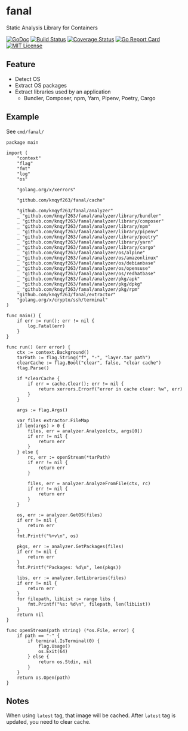 # fanal
Static Analysis Library for Containers

[![GoDoc](https://godoc.org/github.com/knqyf263/fanal?status.svg)](https://godoc.org/github.com/knqyf263/fanal)
[![Build Status](https://travis-ci.org/knqyf263/fanal.svg?branch=master)](https://travis-ci.org/knqyf263/fanal)
[![Coverage Status](https://coveralls.io/repos/github/knqyf263/fanal/badge.svg?branch=master)](https://coveralls.io/github/knqyf263/fanal?branch=master)
[![Go Report Card](https://goreportcard.com/badge/github.com/knqyf263/fanal)](https://goreportcard.com/report/github.com/knqyf263/fanal)
[![MIT License](http://img.shields.io/badge/license-MIT-blue.svg?style=flat)](https://github.com/knqyf263/fanal/blob/master/LICENSE)

## Feature
- Detect OS
- Extract OS packages
- Extract libraries used by an application
  - Bundler, Composer, npm, Yarn, Pipenv, Poetry, Cargo

## Example
See `cmd/fanal/`

```
package main

import (
	"context"
	"flag"
	"fmt"
	"log"
	"os"

	"golang.org/x/xerrors"

	"github.com/knqyf263/fanal/cache"

	"github.com/knqyf263/fanal/analyzer"
	_ "github.com/knqyf263/fanal/analyzer/library/bundler"
	_ "github.com/knqyf263/fanal/analyzer/library/composer"
	_ "github.com/knqyf263/fanal/analyzer/library/npm"
	_ "github.com/knqyf263/fanal/analyzer/library/pipenv"
	_ "github.com/knqyf263/fanal/analyzer/library/poetry"
	_ "github.com/knqyf263/fanal/analyzer/library/yarn"
	_ "github.com/knqyf263/fanal/analyzer/library/cargo"
	_ "github.com/knqyf263/fanal/analyzer/os/alpine"
	_ "github.com/knqyf263/fanal/analyzer/os/amazonlinux"
	_ "github.com/knqyf263/fanal/analyzer/os/debianbase"
	_ "github.com/knqyf263/fanal/analyzer/os/opensuse"
	_ "github.com/knqyf263/fanal/analyzer/os/redhatbase"
	_ "github.com/knqyf263/fanal/analyzer/pkg/apk"
	_ "github.com/knqyf263/fanal/analyzer/pkg/dpkg"
	_ "github.com/knqyf263/fanal/analyzer/pkg/rpm"
	"github.com/knqyf263/fanal/extractor"
	"golang.org/x/crypto/ssh/terminal"
)

func main() {
	if err := run(); err != nil {
		log.Fatal(err)
	}
}

func run() (err error) {
	ctx := context.Background()
	tarPath := flag.String("f", "-", "layer.tar path")
	clearCache := flag.Bool("clear", false, "clear cache")
	flag.Parse()

	if *clearCache {
		if err = cache.Clear(); err != nil {
			return xerrors.Errorf("error in cache clear: %w", err)
		}
	}

	args := flag.Args()

	var files extractor.FileMap
	if len(args) > 0 {
		files, err = analyzer.Analyze(ctx, args[0])
		if err != nil {
			return err
		}
	} else {
		rc, err := openStream(*tarPath)
		if err != nil {
			return err
		}

		files, err = analyzer.AnalyzeFromFile(ctx, rc)
		if err != nil {
			return err
		}
	}

	os, err := analyzer.GetOS(files)
	if err != nil {
		return err
	}
	fmt.Printf("%+v\n", os)

	pkgs, err := analyzer.GetPackages(files)
	if err != nil {
		return err
	}
	fmt.Printf("Packages: %d\n", len(pkgs))

	libs, err := analyzer.GetLibraries(files)
	if err != nil {
		return err
	}
	for filepath, libList := range libs {
		fmt.Printf("%s: %d\n", filepath, len(libList))
	}
	return nil
}

func openStream(path string) (*os.File, error) {
	if path == "-" {
		if terminal.IsTerminal(0) {
			flag.Usage()
			os.Exit(64)
		} else {
			return os.Stdin, nil
		}
	}
	return os.Open(path)
}

```


## Notes
When using `latest` tag, that image will be cached. After `latest` tag is updated, you need to clear cache.



